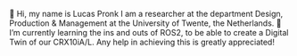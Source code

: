 👋 Hi, my name is Lucas Pronk
I am a researcher at the department Design, Production & Management at the University of Twente, the Netherlands.
🌱 I’m currently learning the ins and outs of ROS2, to be able to create a Digital Twin of our CRX10iA/L.
Any help in achieving this is greatly appreciated!
